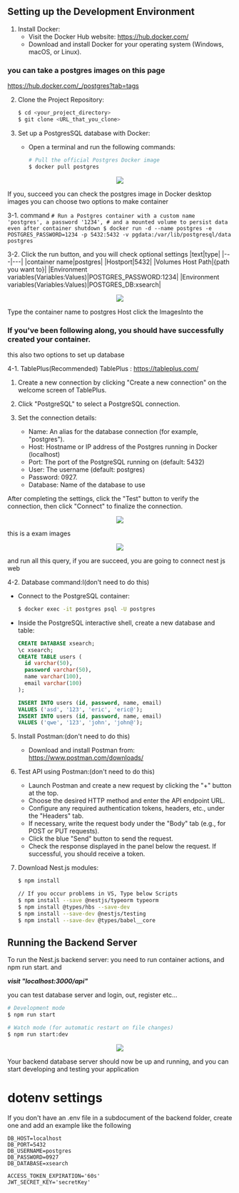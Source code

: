
## Setting up the Development Environment

1. Install Docker:
   - Visit the Docker Hub website: https://hub.docker.com/
   - Download and install Docker for your operating system (Windows, macOS, or Linux).

### you can take a postgres images on this page
https://hub.docker.com/_/postgres?tab=tags

2. Clone the Project Repository:
   ```bash
   $ cd <your_project_directory>
   $ git clone <URL_that_you_clone>
   ```

3. Set up a PostgresSQL database with Docker:
   - Open a terminal and run the following commands:

     ```bash
     # Pull the official Postgres Docker image
     $ docker pull postgres
     ```

<p align="center">
 <img src = "./readmeimgs/dockerimgs.png">
</p>
If you, succeed you can check the postgres image in Docker desktop images
you can choose two options to make container

3-1.  command
     ```
     # Run a Postgres container with a custom name 'postgres', a password '1234',
     # and a mounted volume to persist data even after container shutdown
     $ docker run -d --name postgres -e POSTGRES_PASSWORD=1234 -p 5432:5432 -v pgdata:/var/lib/postgresql/data postgres
     ```


3-2. Click the run button, and you will check optional settings
|text|type|
|---|---|
|container name|postgres|
|Hostport|5432|
|Volumes Host Path|{path you want to}|
|Environment variables(Variables:Values)|POSTGRES_PASSWORD:1234|
|Environment variables(Variables:Values)|POSTGRES_DB:xsearch|
<p align="center">
 <img src = "./readmeimgs/dockercontainer.png">
</p>
Type the container name to postgres
Host
click the ImagesInto the 

### If you've been following along, you should have successfully created your container. 

this also two options to set up database

4-1. TablePlus(Recommended)
TablePlus : https://tableplus.com/
1. Create a new connection by clicking "Create a new connection" on the welcome screen of TablePlus.
2. Click "PostgreSQL" to select a PostgreSQL connection.
3. Set the connection details:

   - Name: An alias for the database connection (for example, "postgres").
   - Host: Hostname or IP address of the Postgres running in Docker (localhost)
   - Port: The port of the PostgreSQL running on (default: 5432)
   - User: The username (default: postgres)
   - Password: 0927.
   - Database: Name of the database to use

  After completing the settings, click the "Test" button to verify the connection, then click "Connect" to finalize the connection.
<p align="center">
 <img src = "./readmeimgs/tablescon.png">
</p>
this is a exam images

<p align="center">
 <img src = "./readmeimgs/tablequery.png">
</p>
and run all this query, if you are succeed, you are going to connect nest js web


4-2. Database command:I(don't need to do this)
   - Connect to the PostgreSQL container:

     ```bash
     $ docker exec -it postgres psql -U postgres
     ```

   - Inside the PostgreSQL interactive shell, create a new database and table:

     ```sql
     CREATE DATABASE xsearch;
     \c xsearch;
     CREATE TABLE users (
       id varchar(50),
       password varchar(50),
       name varchar(100),
       email varchar(100)
     );

     INSERT INTO users (id, password, name, email)
     VALUES ('asd', '123', 'eric', 'eric@');
     INSERT INTO users (id, password, name, email)
     VALUES ('qwe', '123', 'john', 'john@');
     ```

5. Install Postman:(don't need to do this)
   - Download and install Postman from: https://www.postman.com/downloads/

6. Test API using Postman:(don't need to do this)
   - Launch Postman and create a new request by clicking the "+" button at the top.
   - Choose the desired HTTP method and enter the API endpoint URL.
   - Configure any required authentication tokens, headers, etc., under the "Headers" tab.
   - If necessary, write the request body under the "Body" tab (e.g., for POST or PUT requests).
   - Click the blue "Send" button to send the request.
   - Check the response displayed in the panel below the request. If successful, you should receive a token.

7. Download Nest.js modules:
   ```bash
   $ npm install

   // If you occur problems in VS, Type below Scripts
   $ npm install --save @nestjs/typeorm typeorm
   $ npm install @types/hbs --save-dev
   $ npm install --save-dev @nestjs/testing
   $ npm install --save-dev @types/babel__core

   ```

## Running the Backend Server

To run the Nest.js backend server:
you need to run container actions, and npm run start.
and 

***visit "localhost:3000/api"***

you can test database server and login, out, register etc...

```bash
# Development mode
$ npm run start

# Watch mode (for automatic restart on file changes)
$ npm run start:dev
```
<p align="center">
 <img src = "./readmeimgs/swaggerapi.png">
</p>


Your backend database server should now be up and running, and you can start developing and testing your application

# dotenv settings
If you don't have an .env file in a subdocument of the backend folder, create one and add an example like the following
```
DB_HOST=localhost
DB_PORT=5432
DB_USERNAME=postgres
DB_PASSWORD=0927
DB_DATABASE=xsearch

ACCESS_TOKEN_EXPIRATION='60s'
JWT_SECRET_KEY='secretKey'
```